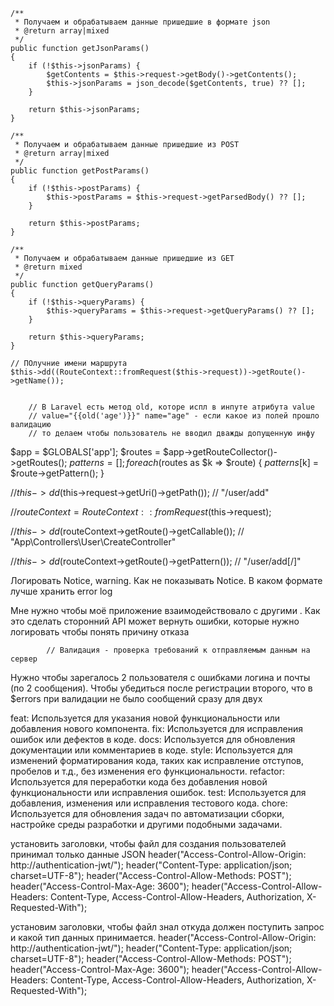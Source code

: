     /**
     * Получаем и обрабатываем данные пришедшие в формате json
     * @return array|mixed
     */
    public function getJsonParams()
    {
        if (!$this->jsonParams) {
            $getContents = $this->request->getBody()->getContents();
            $this->jsonParams = json_decode($getContents, true) ?? [];
        }

        return $this->jsonParams;
    }

    /**
     * Получаем и обрабатываем данные пришедшие из POST
     * @return array|mixed
     */
    public function getPostParams()
    {
        if (!$this->postParams) {
            $this->postParams = $this->request->getParsedBody() ?? [];
        }

        return $this->postParams;
    }

    /**
     * Получаем и обрабатываем данные пришедшие из GET
     * @return mixed
     */
    public function getQueryParams()
    {
        if (!$this->queryParams) {
            $this->queryParams = $this->request->getQueryParams() ?? [];
        }

        return $this->queryParams;
    }

    // ПОлучние имени маршрута
    $this->dd((RouteContext::fromRequest($this->request))->getRoute()->getName());


        // В Laravel есть метод old, которе испл в инпуте атрибута value
        // value="{{old('age')}}" name="age" - если какое из полей прошло валидацию
        // то делаем чтобы пользователь не вводил дважды допущенную инфу


$app = $GLOBALS['app'];
$routes = $app->getRouteCollector()->getRoutes();
$patterns = [];
foreach ($routes as $k => $route) {
$patterns[$k] = $route->getPattern();
}

//$this->dd($this->request->getUri()->getPath()); // "/user/add"

//$routeContext = RouteContext::fromRequest($this->request);

//$this->dd($routeContext->getRoute()->getCallable()); // "App\Controllers\User\CreateController"

//$this->dd($routeContext->getRoute()->getPattern()); // "/user/add[/]"

Логировать Notice, warning.
Как не показывать Notice.
В каком формате лучше хранить error log

Мне нужно чтобы моё приложение взаимодействовало с другими . Как это сделать
сторонний API может вернуть ошибки, которые нужно логировать чтобы понять причину отказа

            // Валидация - проверка требований к отправляемым данным на сервер



Нужно чтобы зарегалось 2 пользователя с ошибками логина и почты (по 2 сообщения).
Чтобы убедиться после регистрации второго, что в $errors при валидации не было сообщений сразу для двух


feat: Используется для указания новой функциональности или добавления нового компонента.
fix: Используется для исправления ошибок или дефектов в коде.
docs: Используется для обновления документации или комментариев в коде.
style: Используется для изменений форматирования кода, таких как исправление отступов, пробелов и т.д., без изменения его функциональности.
refactor: Используется для переработки кода без добавления новой функциональности или исправления ошибок.
test: Используется для добавления, изменения или исправления тестового кода.
chore: Используется для обновления задач по автоматизации сборки, настройке среды разработки и другими подобными задачами.


установить заголовки, чтобы файл для создания пользователей принимал только данные JSON
header("Access-Control-Allow-Origin: http://authentication-jwt/");
header("Content-Type: application/json; charset=UTF-8");
header("Access-Control-Allow-Methods: POST");
header("Access-Control-Max-Age: 3600");
header("Access-Control-Allow-Headers: Content-Type, Access-Control-Allow-Headers, Authorization, X-Requested-With");

установим заголовки, чтобы файл знал откуда должен поступить запрос и какой тип данных принимается.
header("Access-Control-Allow-Origin: http://authentication-jwt/");
header("Content-Type: application/json; charset=UTF-8");
header("Access-Control-Allow-Methods: POST");
header("Access-Control-Max-Age: 3600");
header("Access-Control-Allow-Headers: Content-Type, Access-Control-Allow-Headers, Authorization, X-Requested-With");
